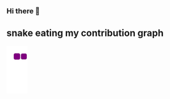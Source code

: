 ### Hi there 👋
## snake eating my contribution graph
![snake gif](https://github.com/DarkLeader/DarkLeader/blob/output/github-contribution-grid-snake.gif)
